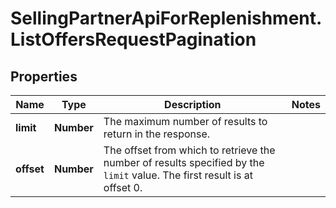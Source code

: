 # SellingPartnerApiForReplenishment.ListOffersRequestPagination

## Properties
Name | Type | Description | Notes
------------ | ------------- | ------------- | -------------
**limit** | **Number** | The maximum number of results to return in the response. | 
**offset** | **Number** | The offset from which to retrieve the number of results specified by the `limit` value. The first result is at offset 0. | 


